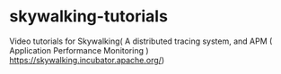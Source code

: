 # skywalking-tutorials
Video tutorials for Skywalking( A distributed tracing system, and APM ( Application Performance Monitoring ) https://skywalking.incubator.apache.org/)
